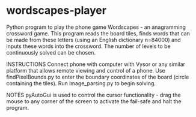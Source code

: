 # wordscapes-player
Python program to play the phone game Wordscapes - an anagramming crossword game.
This program reads the board tiles, finds words that can be made from these
letters (using an English dictionary n=84000) and inputs these words into the 
crossword. The number of levels to be continuously solved can be chosen.

INSTRUCTIONS
Connect phone with computer with Vysor or any similar platform that allows 
remote viewing and control of a phone.
Use findPixelBounds.py to enter the boundary coordinates of the board (circle
containing the tiles).
Run image_parsing.py to begin solving.

NOTES 
pyAutoGui is used to control the cursor functionality - drag the mouse to
any corner of the screen to activate the fail-safe and halt the program.
